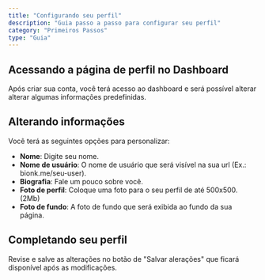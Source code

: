 ```yaml
---
title: "Configurando seu perfil"
description: "Guia passo a passo para configurar seu perfil"
category: "Primeiros Passos"
type: "Guia"
---
```


## Acessando a página de perfil no Dashboard

Após criar sua conta, você terá acesso ao dashboard e será possível alterar alterar algumas informações predefinidas.

## Alterando informações

Você terá as seguintes opções para personalizar:

- **Nome**: Digite seu nome.
- **Nome de usuário**: O nome de usuário que será visível na sua url (Ex.: bionk.me/seu-user).
- **Biografia**: Fale um pouco sobre você.
- **Foto de perfil**: Coloque uma foto para o seu perfil de até 500x500. (2Mb)
- **Foto de fundo**: A foto de fundo que será exibida ao fundo da sua página.

## Completando seu perfil

Revise e salve as alterações no botão de "Salvar alerações" que ficará disponível após as modificações.
